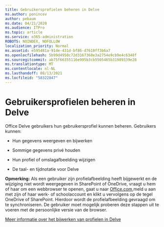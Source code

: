 ```yaml
---
title: Gebruikersprofielen beheren in Delve
ms.author: ponincev
author: pebaum
ms.date: 04/21/2020
ms.audience: ITPro
ms.topic: article
ms.service: o365-administration
ROBOTS: NOINDEX, NOFOLLOW
localization_priority: Normal
ms.assetid: e595481a-91de-431d-bf86-d7610ff3b6a7
ms.openlocfilehash: 5b99d4950c72d3167368e3a2754e9cb9e4c6348f
ms.sourcegitcommit: ab75f66355116e995b3cb5505465b31989339e28
ms.translationtype: MT
ms.contentlocale: nl-NL
ms.lasthandoff: 08/13/2021
ms.locfileid: "58322847"
---
```

# <a name="manage-user-profiles-in-delve"></a>Gebruikersprofielen beheren in Delve

Office Delve gebruikers hun gebruikersprofiel kunnen beheren. Gebruikers kunnen:
  
- Hun gegevens weergeven en bijwerken
    
- Sommige gegevens privé houden
    
- Hun profiel of omslagafbeelding wijzigen
    
- De taal- en tijdnotatie voor Delve
    
**Opmerking:** Als een gebruiker zijn profielafbeelding heeft bijgewerkt en de wijziging niet wordt weergegeven in SharePoint of OneDrive, vraagt u hem of haar om een webbrowser te openen, gaat u naar [Office.com,](https://www.office.com)meld u aan met zijn of haar werk- of schoolaccount en klikt u vervolgens op de tegel OneDrive of SharePoint. Hierdoor wordt de profielafbeelding gevraagd om te synchroniseren. De gebruiker moet mogelijk proberen deze stappen uit te voeren met de persoonlijke versie van de browser. 
  
[Meer informatie over het bijwerken van profielen in Delve](https://go.microsoft.com/fwlink/?linkid=735070)
  

